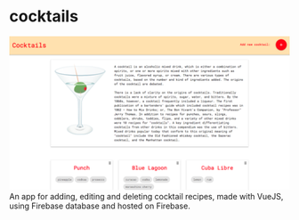# cocktails
![cocktails](./cocktails.png)
An app for adding, editing and deleting cocktail recipes, made with VueJS, using Firebase database and hosted on Firebase.
